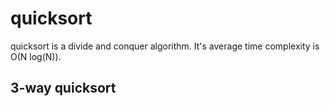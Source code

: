 # quicksort
quicksort is a divide and conquer algorithm.
It's average time complexity is O(N log(N)).

## 3-way quicksort
